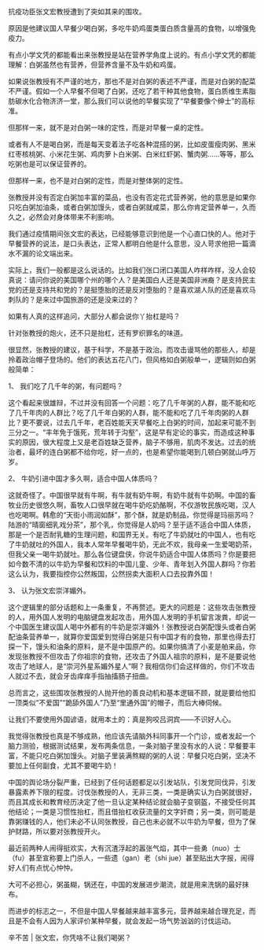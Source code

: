 抗疫功臣张文宏教授遭到了突如其来的围攻。

原因是他建议国人早餐少喝白粥，多吃牛奶鸡蛋类蛋白质含量高的食物，以增强免疫力。

有点小学文凭的都能看出来张教授是站在营养学角度上说的。有点小学文凭的都能理解：白粥虽然也有营养，但营养含量不及牛奶和鸡蛋。

如果说张教授有不严谨的地方，那也不是对白粥的表述不严谨，而是对白粥的配菜不严谨。假如一个人早餐不但喝了白粥，还吃了若干种其他食物，蛋白质维生素脂肪碳水化合物济济一堂，那么我们可以说他的早餐实现了“早餐要像个绅士”的高标准。

但那样一来，就不是对白粥一味的定性，而是对早餐一桌的定性。

或者有人不是喝白粥，而是每天变着法子吃各种混搭的粥，比如皮蛋瘦肉粥、黑米红枣核桃粥、小米花生粥、鸡肉萝卜白米粥、白米红虾粥、蟹肉粥&#8230;&#8230;等等，那么吃粥也是可以保证营养的。

但那样一来，也不是对白粥的定性，而是对整体粥的定性。

张教授并没有否定白粥加丰富的菜品，也没有否定花式营养粥，他的意思是如果你只吃白粥加油条，或者白粥加馒头，或者白粥就咸菜，那么你肯定营养单一，久而久之，必然会对身体带来不利影响。

我们通过疫情期间张文宏的表达，已经能够意识到他是一个心直口快的人。他对于早餐营养的说法，是口头表达，正常人都明白他是什么意思，没人苛求他把一篇滴水不漏的论文端出来。

实际上，我们一般都是这么说话的。比如我们张口闭口美国人咋样咋样，没人会较真说：请问你说的美国哪个州的哪个人？是美国白人还是美国非洲裔？是支持民主党的还是支持共和党的？是挺堕胎的还是反对堕胎的？是喜欢湖人队的还是喜欢马刺队的？是来过中国旅游的还是没来过的？

如果有人真的这样追问，大部分人都会说你丫抬杠是吗？

针对张教授的炮火，还不只是抬杠，还有罗织罪名的味道。

很显然，张教授的建议，基于科学，不是基于政治。而攻击谩骂他的那些人，却是拎着政治帽子登场的。他们的表达五花八门，但风格如白粥般单一，逻辑则如白粥般简单：

1、 我们吃了几千年的粥，有问题吗？

这个看起来很雄辩，不过并没有回答一个问题：吃了几千年粥的人群，能不能和吃了几千年肉的人群比？吃了几千年白粥的人群，能不能和吃了几千年肉粥的人群比？更不要说，过去几千年，老百姓能天天早餐吃上白粥的时间，加起来可能不到三分之一。“丰年免于饿死，荒年转于沟壑”，这是早有定论的事实，而造成这种事实的原因，很大程度上又是老百姓缺乏营养，脑子不够用，肌肉不发达。过去的统治者，最坏的连白粥都不给你吃，好一点的，也是希望你能喝到几顿白粥就山呼万岁。

2、 牛奶引进中国才多久啊，适合中国人体质吗？

这就奇怪了。中国很早就有牛啊，有牛就有奶牛啊，有奶牛就有牛奶啊。中国的畜牧业历史很悠久啊，畜牧人口很早就在喝牛奶吃奶酪啊，不仅游牧民族吃喝，汉人也吃喝啊。韩愈的“天街小雨润如酥”，那个酥，就是奶制品，你觉得是玛丽苏吗？陆游的“晴窗细乳戏分茶”，那个乳，你觉得是人奶吗？至于适不适合中国人体质，那是一个是否耐乳糖的生理问题，和国界无关。有吃了牛奶就吐的中国人，也有吃了牛奶就吐的外国人，我本人常年早餐喝牛奶，无此不欢，我母亲一生爱喝奶茶，但我父亲一喝牛奶就吐。那么各位键盘侠，你说牛奶适合中国人体质吗？你是要把如今数不清的以牛奶为早餐和饮料的中国儿童、少年、青年划入外国人群吗？你若这么认为，我要指控你公然叛国，公然拐卖大面积人口去投靠外国！

3、 认为张文宏崇洋媚外。

这个逻辑里的部分话题和上一条重复，不再赘述。更大的问题是：这些攻击张教授的人，用外国人发明的电脑键盘发起攻击，用外国人发明的手机留言泼粪，却说一个中国医生建议国人喝中外都有的牛奶是崇洋媚外！张教授说白粥配馒头或者白粥配油条营养单一，就算你爱国爱到觉得白粥是只有中国才有的食物，那里也得去打探一下，馒头和油条的原料，是不是中国原产的。如果你搞清了小麦是舶来品，你发现张教授不但攻击了你祖宗的食物，还攻击了外国人祖宗的原料，是不是要说他攻击了地球人，是“崇河外星系媚外星人”啊？我相信你们会这样做的，你们不攻击人就过不去，就会牙齿痒痒手指抽搐肠子扭曲。

总而言之，这些围攻张教授的人抛开他的善良动机和基本逻辑不顾，就是要给他扣一顶类似“不爱国”“跪舔外国人”乃至“里通外国”的帽子，而后大棒伺候。

让我们不要使用外国谚语，就用本土的：真是狗咬吕洞宾——不识好人心。

我觉得张教授也真是不够成熟，他应该先请脑外科同事开一个门诊，或者发起一个脑力测验，根据测试结果，发布两条信息，一条对脑子里没有水的人说：早餐要丰富，不能只吃白粥加馒头。对脑子里装满熬糊的粥的人说：早餐只吃白粥，坚决不要加上任何副食，尤其不要喝牛奶！

中国的舆论场分裂严重，已经到了任何话题都足以引发站队，引发党同伐异，引发暴露素养下限的程度。讨伐张教授的人，无非三类，一类是确实认为白粥就很好，而且其成长和教育经历决定了他一旦认定某种结论就会脑子变钢盔，不接受任何其他结论；一类是习惯性抬杠，而且借抬杠收获流量的文字奸商；另一类，则可能是靠粥赚钱的人，他们未必不认同张教授，自己也未必就不以牛奶为早餐，但为了保护财路，所以要对张教授开火。

最近前两种人闹得挺欢实，大有沉渣浮起的嚣张气焰，其中一些勇（nuo）士（fu）甚至宣称要上门杀人，一些遗（gan）老（shi jue）甚至贴出大字报，闹得好人们有点忧心忡忡。

大可不必担心，粥虽糊，锅还在，中国的发展进步潮流，就是用来洗锅的最好抹布。

而进步的标志之一，不但是中国人早餐越来越丰富多元，营养越来越合理充足，而且是不会有人因为人家评价某种早餐，就会发起一场气势汹汹的讨伐运动。

辛不苦 | 张文宏，你凭啥不让我们喝粥？ 

